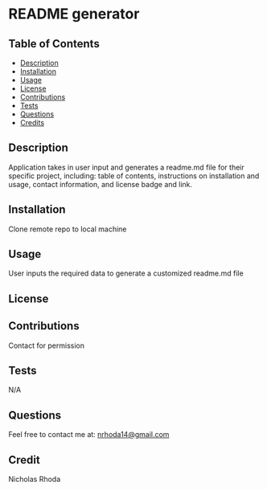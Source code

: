 # README generator
  
  ## Table of Contents
  * [Description](#description)
  * [Installation](#installation)
  * [Usage](#usage)
  * [License](#license)
  * [Contributions](#contributions)
  * [Tests](#tests)
  * [Questions](#questions)
  * [Credits](#name)
  
  ## Description
  Application takes in user input and generates a readme.md file for their specific project, including: table of contents, instructions on installation and usage, contact information, and license badge and link.

  ## Installation
  Clone remote repo to local machine

  ## Usage
  User inputs the required data to generate a customized readme.md file

  ## License
  
  
  
  ## Contributions
  Contact for permission 

  ## Tests
  N/A

  ## Questions
  Feel free to contact me at: nrhoda14@gmail.com

  ## Credit
  Nicholas Rhoda
  